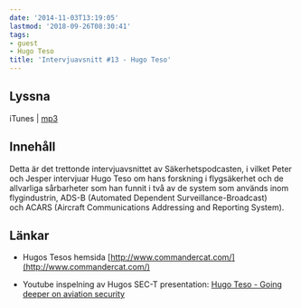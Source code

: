 ```yaml
---
date: '2014-11-03T13:19:05'
lastmod: '2018-09-26T08:30:41'
tags:
- guest
- Hugo Teso
title: 'Intervjuavsnitt #13 - Hugo Teso'
---
```

## Lyssna

iTunes \| [mp3](http://traffic.libsyn.com/sakerhetspodcasten/Sec-t_Hugo_Teso_mixdown.mp3)

## Innehåll

Detta är det trettonde intervjuavsnittet av Säkerhetspodcasten, i vilket Peter och
Jesper intervjuar Hugo Teso om hans forskning i flygsäkerhet och de allvarliga sårbarheter
som han funnit i två av de system som används inom flygindustrin, ADS-B (Automated
Dependent Surveillance-Broadcast) och ACARS (Aircraft Communications Addressing and
Reporting System).

## Länkar

* Hugos Tesos hemsida [http://www.commandercat.com/](http://www.commandercat.com/)

* Youtube inspelning av Hugos SEC-T presentation: [Hugo Teso - Going deeper on aviation security](http://www.youtube.com/watch?v=LxGfv6mGXCs)




